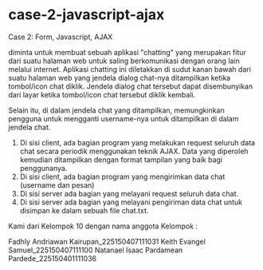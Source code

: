 # case-2-javascript-ajax

Case 2: Form, Javascript, AJAX

diminta untuk membuat sebuah aplikasi &quot;chatting&quot; yang merupakan fitur dari suatu halaman web untuk saling berkomunikasi dengan orang lain melalui internet. Aplikasi chatting ini diletakkan di sudut kanan bawah dari suatu halaman web yang jendela dialog chat-nya ditampilkan ketika tombol/icon chat diklik. Jendela dialog chat tersebut dapat disembunyikan dari layar ketika tombol/icon chat tersebut diklik kembali.

Selain itu, di dalam jendela chat yang ditampilkan, memungkinkan pengguna untuk mengganti username-nya untuk ditampilkan di dalam jendela chat.
1. Di sisi client, ada bagian program yang melakukan request seluruh data chat secara periodik menggunakan teknik AJAX. Data yang diperoleh kemudian ditampilkan dengan format tampilan yang baik bagi penggunanya.
2. Di sisi client, ada bagian program yang mengirimkan data chat (username dan pesan)
3. Di sisi server ada bagian yang melayani request seluruh data chat.
4. Di sisi server ada bagian yang melayani pengiriman data chat untuk disimpan ke dalam sebuah file chat.txt.

Kami dari Kelompok 10 dengan nama anggota Kelompok :

Fadhly Andriawan Kairupan_225150407111031
Keith Evangel Samuel_225150407111100
Natanael Isaac Pardamean Pardede_225150401111036
